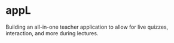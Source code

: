 # appL
Building an all-in-one teacher application to allow for live quizzes, interaction, and more during lectures.
